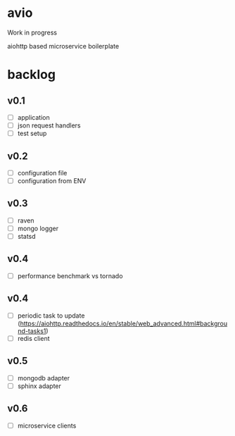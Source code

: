 # avio
Work in progress

aiohttp based microservice boilerplate

# backlog
## v0.1
- [ ] application
- [ ] json request handlers
- [ ] test setup
## v0.2
- [ ] configuration file 
- [ ] configuration from ENV
## v0.3
- [ ] raven
- [ ] mongo logger
- [ ] statsd
## v0.4
- [ ] performance benchmark vs tornado
## v0.4
- [ ] periodic task to update (https://aiohttp.readthedocs.io/en/stable/web_advanced.html#background-tasks1)
- [ ] redis client
## v0.5
- [ ] mongodb adapter
- [ ] sphinx adapter
## v0.6
- [ ] microservice clients

